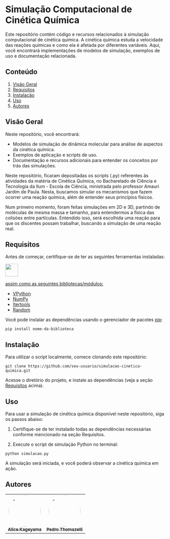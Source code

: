 # Simulação Computacional de Cinética Química

Este repositório contém código e recursos relacionados à simulação computacional de cinética química. A cinética química estuda a velocidade das reações químicas e como ela é afetada por diferentes variáveis. Aqui, você encontrará implementações de modelos de simulação, exemplos de uso e documentação relacionada.

## Conteúdo

1. [Visão Geral](#visão-geral)
2. [Requisitos](#requisitos)
3. [Instalação](#instalação)
4. [Uso](#uso)
5. [Autores](#autores)

## Visão Geral

Neste repositório, você encontrará:

- Modelos de simulação de dinâmica molecular para análise de aspectos da cinética química.
- Exemplos de aplicação e scripts de uso.
- Documentação e recursos adicionais para entender os conceitos por trás das simulações.

Neste repositório, ficaram depositadas os scripts (.py) referentes às atividades da matéria de Cinética Química, no Bacharelado de Ciência e Tecnologia da Ilum - Escola de Ciência, ministrada pelo professor Amauri Jardim de Paula. Nesta, buscamos simular os mecanismos que fazem ocorrer uma reação química, além de entender seus princípios físicos. 

Num primeiro momento, foram feitas simulações em 2D e 3D, partindo de moléculas de mesma massa e tamanho, para entendermos a física das colisões entre partículas. Entendido isso, será escolhida uma reação para que os discentes possam trabalhar, buscando a simulação de uma reação real.

## Requisitos

Antes de começar, certifique-se de ter as seguintes ferramentas instaladas:

<a href="https://www.python.org/"><img src="https://cdn.jsdelivr.net/gh/devicons/devicon/icons/python/python-original-wordmark.svg" width="40" height="40"/>

assim como as seguintes bibliotecas/módulos:

- [VPython](https://vpython.org/)
- [NumPy](https://numpy.org/)
- [Itertools](https://docs.python.org/3/library/itertools.html)
- [Random](https://docs.python.org/3/library/random.html)

Você pode instalar as dependências usando o gerenciador de pacotes [pip](https://pip.pypa.io/en/stable/):

    pip install nome-da-biblioteca
    
## Instalação

Para utilizar o script localmente, comece clonando este repositório:

    git clone https://github.com/seu-usuario/simulacao-cinetica-quimica.git

Acesse o diretório do projeto, e instale as dependências (veja a seção [Requisitos](#requisitos) acima).

## Uso

Para usar a simulação de cinética química disponível neste repositório, siga os passos abaixo:

1. Certifique-se de ter instalado todas as dependências necessárias conforme mencionado na seção Requisitos.

2. Execute o script de simulação Python no terminal:

```
python simulacao.py
```

A simulação será iniciada, e você poderá observar a cinética química em ação.

## Autores

<table>
  <tr>
    <td align="center"><a href="https://github.com/alicevk"><img style="border-radius: 50%;" src="https://avatars.githubusercontent.com/u/107062251?v=4" width="100px;" alt=""/><br /><sub><b>Alice Kageyama </b></sub></a><br /></td>
    <td align="center"><a href="https://github.com/Thomazellinho"><img style="border-radius: 50%;" src="https://avatars.githubusercontent.com/u/106624831?v=4" width="100px;" alt=""/><br /><sub><b> Pedro Thomazelli</b></sub></a><br /></td>
  </tr>
</table>
